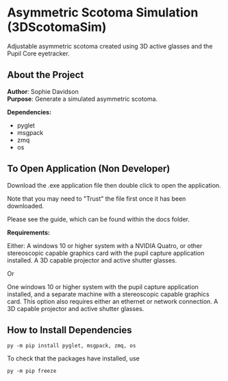 # Asymmetric Scotoma Simulation (3DScotomaSim)
Adjustable asymmetric scotoma created using 3D active glasses and the Pupil Core eyetracker.
 
 ## About the Project
 
 **Author**: Sophie Davidson     
 **Purpose**:  Generate a simulated asymmetric scotoma.
 
**Dependencies:** 
- pyglet
- msgpack 
- zmq
- os
 

## To Open Application (Non Developer) 

Download the .exe application file then double click to open the application. 

Note that you may need to "Trust" the file first once it has been downloaded. 

Please see the guide, which can be found within the docs folder. 

**Requirements:**

Either:
A windows 10 or higher system with a NVIDIA Quatro, or other stereoscopic capable graphics card with the pupil capture application installed.
A 3D capable projector and active shutter glasses.

Or  

One windows 10 or higher system with the pupil capture application installed, and a separate machine with a stereoscopic capable graphics card. This option also requires either an ethernet or network connection. 
A 3D capable projector and active shutter glasses.
        
## How to Install Dependencies


```
py -m pip install pyglet, msgpack, zmq, os
```

To check that the packages have installed, use 
``` 
py -m pip freeze
```
